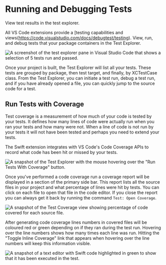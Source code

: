 # Running and Debugging Tests

View test results in the test explorer.


All VS Code extensions provide a [testing capabilities and views(https://code.visualstudio.com/docs/debugtest/testing).
View, run, and debug tests that your package containers in the Test Explorer.

![A screenshot of the test explorer pane in Visual Studio Code that shows a selection of 5 tests run and passed.](test-explorer.png)

Once your project is built, the Test Explorer will list all your tests. These tests are grouped by package, then test target, and finally, by XCTestCase class. From the Test Explorer, you can initiate a test run, debug a test run, and if you have already opened a file, you can quickly jump to the source code for a test.

## Run Tests with Coverage

Test coverage is a measurement of how much of your code is tested by your tests. It defines how many lines of code were actually run when you ran your tests and how many were not. When a line of code is not run by your tests it will not have been tested and perhaps you need to extend your tests.

The Swift extension integrates with VS Code's Code Coverage APIs to record what code has been hit or missed by your tests.

![A snapshot of the Test Explorer with the mouse hovering over the "Run Tests With Coverage" button.](coverage-run.png)

Once you've performed a code coverage run a coverage report will be displayed in a section of the primary side bar. This report lists all the source files in your project and what percentage of lines were hit by tests. You can click on each file to open that file in the code editor. If you close the report you can always get it back by running the command `Test: Open Coverage`.

![A snapshot of the Test Coverage view showing percentage of code covered for each source file.](coverage-report.png)

After generating code coverage lines numbers in covered files will be coloured red or green depending on if they ran during the test run. Hovering over the line numbers shows how many times each line was run. Hitting the "Toggle Inline Coverage" link that appears when hovering over the line numbers will keep this information visible.

![A snapshot of a text editor with Swift code highlighted in green to show that it has been executed in the test.](coverage-render.png)

